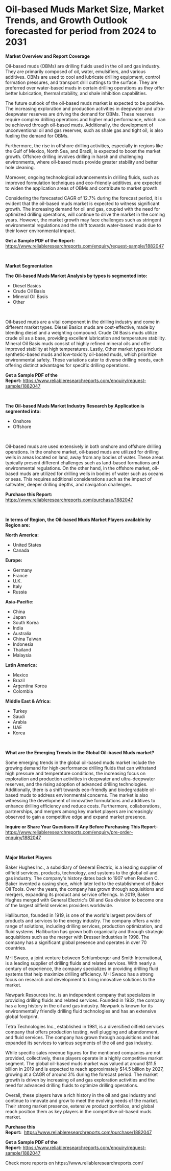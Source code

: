 <p><h1>Oil-based Muds Market Size, Market Trends, and Growth Outlook forecasted for period from 2024 to 2031</h1></p><p><strong>Market Overview and Report Coverage</strong></p>
<p><p>Oil-based muds (OBMs) are drilling fluids used in the oil and gas industry. They are primarily composed of oil, water, emulsifiers, and various additives. OBMs are used to cool and lubricate drilling equipment, control formation pressures, and transport drill cuttings to the surface. They are preferred over water-based muds in certain drilling operations as they offer better lubrication, thermal stability, and shale inhibition capabilities.</p><p>The future outlook of the oil-based muds market is expected to be positive. The increasing exploration and production activities in deepwater and ultra-deepwater reserves are driving the demand for OBMs. These reserves require complex drilling operations and higher mud performance, which can be achieved through oil-based muds. Additionally, the development of unconventional oil and gas reserves, such as shale gas and tight oil, is also fueling the demand for OBMs.</p><p>Furthermore, the rise in offshore drilling activities, especially in regions like the Gulf of Mexico, North Sea, and Brazil, is expected to boost the market growth. Offshore drilling involves drilling in harsh and challenging environments, where oil-based muds provide greater stability and better hole cleaning.</p><p>Moreover, ongoing technological advancements in drilling fluids, such as improved formulation techniques and eco-friendly additives, are expected to widen the application areas of OBMs and contribute to market growth.</p><p>Considering the forecasted CAGR of 12.7% during the forecast period, it is evident that the oil-based muds market is expected to witness significant growth. The increasing demand for oil and gas, coupled with the need for optimized drilling operations, will continue to drive the market in the coming years. However, the market growth may face challenges such as stringent environmental regulations and the shift towards water-based muds due to their lower environmental impact.</p></p>
<p><strong>Get a Sample PDF of the Report:</strong> <a href="https://www.reliableresearchreports.com/enquiry/request-sample/1882047">https://www.reliableresearchreports.com/enquiry/request-sample/1882047</a></p>
<p>&nbsp;</p>
<p><strong>Market Segmentation</strong></p>
<p><strong>The Oil-based Muds Market Analysis by types is segmented into:</strong></p>
<p><ul><li>Diesel Basics</li><li>Crude Oil Basis</li><li>Mineral Oil Basis</li><li>Other</li></ul></p>
<p>&nbsp;</p>
<p><p>Oil-based muds are a vital component in the drilling industry and come in different market types. Diesel Basics muds are cost-effective, made by blending diesel and a weighting compound. Crude Oil Basis muds utilize crude oil as a base, providing excellent lubrication and temperature stability. Mineral Oil Basis muds consist of highly refined mineral oils and offer improved stability at high temperatures. Lastly, Other market types include synthetic-based muds and low-toxicity oil-based muds, which prioritize environmental safety. These variations cater to diverse drilling needs, each offering distinct advantages for specific drilling operations.</p></p>
<p><strong>Get a Sample PDF of the Report:</strong>&nbsp;<a href="https://www.reliableresearchreports.com/enquiry/request-sample/1882047">https://www.reliableresearchreports.com/enquiry/request-sample/1882047</a></p>
<p>&nbsp;</p>
<p><strong>The Oil-based Muds Market Industry Research by Application is segmented into:</strong></p>
<p><ul><li>Onshore</li><li>Offshore</li></ul></p>
<p>&nbsp;</p>
<p><p>Oil-based muds are used extensively in both onshore and offshore drilling operations. In the onshore market, oil-based muds are utilized for drilling wells in areas located on land, away from any bodies of water. These areas typically present different challenges such as land-based formations and environmental regulations. On the other hand, in the offshore market, oil-based muds are utilized for drilling wells in bodies of water such as oceans or seas. This requires additional considerations such as the impact of saltwater, deeper drilling depths, and navigation challenges.</p></p>
<p><strong>Purchase this Report:</strong>&nbsp; <a href="https://www.reliableresearchreports.com/purchase/1882047">https://www.reliableresearchreports.com/purchase/1882047</a></p>
<p>&nbsp;</p>
<p><strong>In terms of Region, the Oil-based Muds Market Players available by Region are:</strong></p>
<p>
    <p> <strong> North America: </strong>
        <ul>
            <li>United States</li>
            <li>Canada</li>
        </ul>
        </p> 
    <p> <strong> Europe: </strong>
        <ul>
            <li>Germany</li>
            <li>France</li>
            <li>U.K.</li>
            <li>Italy</li>
            <li>Russia</li>
        </ul>
        </p> 
    <p> <strong> Asia-Pacific: </strong>
        <ul>
            <li>China</li>
            <li>Japan</li>
            <li>South Korea</li>
            <li>India</li>
            <li>Australia</li>
            <li>China Taiwan</li>
            <li>Indonesia</li>
            <li>Thailand</li>
            <li>Malaysia</li>
        </ul>
        </p> 
    <p> <strong> Latin America: </strong>
        <ul>
            <li>Mexico</li>
            <li>Brazil</li>
            <li>Argentina Korea</li>
            <li>Colombia</li>
        </ul>
        </p> 
    <p> <strong> Middle East & Africa: </strong>
        <ul>
            <li>Turkey</li>
            <li>Saudi</li>
            <li>Arabia</li>
            <li>UAE</li>
            <li>Korea</li>
        </ul>
    </p>
    </p>
<p>&nbsp;</p>
<p><strong>What are the Emerging Trends in the Global Oil-based Muds market?</strong></p>
<p><p>Some emerging trends in the global oil-based muds market include the growing demand for high-performance drilling fluids that can withstand high pressure and temperature conditions, the increasing focus on exploration and production activities in deepwater and ultra-deepwater reserves, and the rising adoption of advanced drilling technologies. Additionally, there is a shift towards eco-friendly and biodegradable oil-based muds to address environmental concerns. The market is also witnessing the development of innovative formulations and additives to enhance drilling efficiency and reduce costs. Furthermore, collaborations, partnerships, and mergers among key market players are increasingly observed to gain a competitive edge and expand market presence.</p></p>
<p><strong>Inquire or Share Your Questions If Any Before Purchasing This Report</strong>- <a href="https://www.reliableresearchreports.com/enquiry/pre-order-enquiry/1882047">https://www.reliableresearchreports.com/enquiry/pre-order-enquiry/1882047</a></p>
<p>&nbsp;</p>
<p><strong>Major Market Players</strong></p>
<p><p>Baker Hughes Inc., a subsidiary of General Electric, is a leading supplier of oilfield services, products, technology, and systems to the global oil and gas industry. The company's history dates back to 1907 when Reuben C. Baker invented a casing shoe, which later led to the establishment of Baker Oil Tools. Over the years, the company has grown through acquisitions and mergers, expanding its product and service offerings. In 2019, Baker Hughes merged with General Electric's Oil and Gas division to become one of the largest oilfield services providers worldwide.</p><p>Halliburton, founded in 1919, is one of the world's largest providers of products and services to the energy industry. The company offers a wide range of solutions, including drilling services, production optimization, and fluid systems. Halliburton has grown both organically and through strategic acquisitions such as the merger with Dresser Industries in 1998. The company has a significant global presence and operates in over 70 countries.</p><p>M-I Swaco, a joint venture between Schlumberger and Smith International, is a leading supplier of drilling fluids and related services. With nearly a century of experience, the company specializes in providing drilling fluid systems that help maximize drilling efficiency. M-I Swaco has a strong focus on research and development to bring innovative solutions to the market.</p><p>Newpark Resources Inc. is an independent company that specializes in providing drilling fluids and related services. Founded in 1932, the company has a long history in the oil and gas industry. Newpark is known for its environmentally friendly drilling fluid technologies and has an extensive global footprint.</p><p>Tetra Technologies Inc., established in 1981, is a diversified oilfield services company that offers production testing, well plugging and abandonment, and fluid services. The company has grown through acquisitions and has expanded its services to various segments of the oil and gas industry.</p><p>While specific sales revenue figures for the mentioned companies are not provided, collectively, these players operate in a highly competitive market segment. The global oil-based muds market was valued at around $11.5 billion in 2019 and is expected to reach approximately $14.5 billion by 2027, growing at a CAGR of around 3% during the forecast period. The market growth is driven by increasing oil and gas exploration activities and the need for advanced drilling fluids to optimize drilling operations.</p><p>Overall, these players have a rich history in the oil and gas industry and continue to innovate and grow to meet the evolving needs of the market. Their strong market presence, extensive product portfolios, and global reach position them as key players in the competitive oil-based muds market.</p></p>
<p><strong>Purchase this Report:</strong>&nbsp;&nbsp;<a href="https://www.reliableresearchreports.com/purchase/1882047">https://www.reliableresearchreports.com/purchase/1882047</a></p>
<p></p>
<p><strong>Get a Sample PDF of the Report:</strong>&nbsp;<a href="https://www.reliableresearchreports.com/enquiry/request-sample/1882047">https://www.reliableresearchreports.com/enquiry/request-sample/1882047</a></p>
<p>Check more reports on https://www.reliableresearchreports.com/</p>